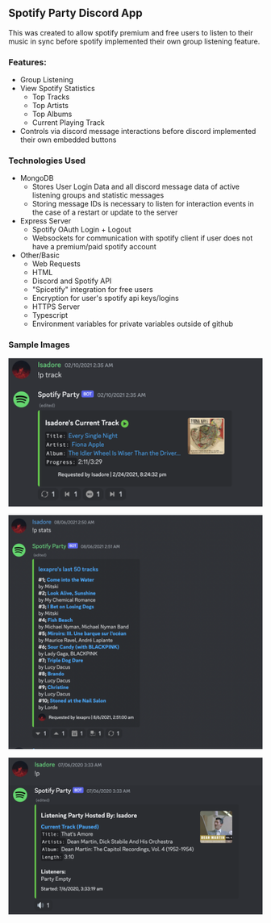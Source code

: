 ## Spotify Party Discord App

This was created to allow spotify premium and free users to listen to their music in sync before spotify implemented their own group listening feature.

### Features:

- Group Listening
- View Spotify Statistics
  - Top Tracks
  - Top Artists
  - Top Albums
  - Current Playing Track
- Controls via discord message interactions before discord implemented their own embedded buttons

### Technologies Used
- MongoDB
  - Stores User Login Data and all discord message data of active listening groups and statistic messages
  - Storing message IDs is necessary to listen for interaction events in the case of a restart or update to the server
- Express Server
  - Spotify OAuth Login + Logout
  - Websockets for communication with spotify client if user does not have a premium/paid spotify account
- Other/Basic
  - Web Requests
  - HTML
  - Discord and Spotify API
  - "Spicetify" integration for free users
  - Encryption for user's spotify api keys/logins
  - HTTPS Server
  - Typescript
  - Environment variables for private variables outside of github
 
### Sample Images
![Main](https://github.com/Isadore/spotify-party-public/blob/main/readme/party.png)

![Stats](https://github.com/Isadore/spotify-party-public/blob/main/readme/stats.png)

![Track](https://github.com/Isadore/spotify-party-public/blob/main/readme/track.png)
